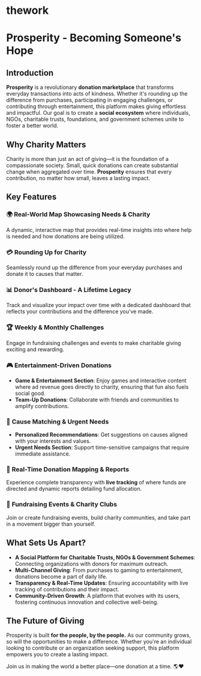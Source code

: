 # thework  


# Prosperity - Becoming Someone's Hope

## Introduction
**Prosperity** is a revolutionary **donation marketplace** that transforms everyday transactions into acts of kindness. Whether it's rounding up the difference from purchases, participating in engaging challenges, or contributing through entertainment, this platform makes giving effortless and impactful. Our goal is to create a **social ecosystem** where individuals, NGOs, charitable trusts, foundations, and government schemes unite to foster a better world.

## Why Charity Matters
Charity is more than just an act of giving—it is the foundation of a compassionate society. Small, quick donations can create substantial change when aggregated over time. **Prosperity** ensures that every contribution, no matter how small, leaves a lasting impact.

## Key Features
### 🌍 **Real-World Map Showcasing Needs & Charity**  
A dynamic, interactive map that provides real-time insights into where help is needed and how donations are being utilized.

### 💳 **Rounding Up for Charity**  
Seamlessly round up the difference from your everyday purchases and donate it to causes that matter.

### 📊 **Donor's Dashboard - A Lifetime Legacy**  
Track and visualize your impact over time with a dedicated dashboard that reflects your contributions and the difference you've made.

### 🏆 **Weekly & Monthly Challenges**  
Engage in fundraising challenges and events to make charitable giving exciting and rewarding.

### 🎮 **Entertainment-Driven Donations**  
- **Game & Entertainment Section**: Enjoy games and interactive content where ad revenue goes directly to charity, ensuring that fun also fuels social good.
- **Team-Up Donations**: Collaborate with friends and communities to amplify contributions.

### 🤝 **Cause Matching & Urgent Needs**  
- **Personalized Recommendations**: Get suggestions on causes aligned with your interests and values.
- **Urgent Needs Section**: Support time-sensitive campaigns that require immediate assistance.

### 🔄 **Real-Time Donation Mapping & Reports**  
Experience complete transparency with **live tracking** of where funds are directed and dynamic reports detailing fund allocation.

### 📢 **Fundraising Events & Charity Clubs**  
Join or create fundraising events, build charity communities, and take part in a movement bigger than yourself.

## What Sets Us Apart?
- **A Social Platform for Charitable Trusts, NGOs & Government Schemes**: Connecting organizations with donors for maximum outreach.
- **Multi-Channel Giving**: From purchases to gaming to entertainment, donations become a part of daily life.
- **Transparency & Real-Time Updates**: Ensuring accountability with live tracking of contributions and their impact.
- **Community-Driven Growth**: A platform that evolves with its users, fostering continuous innovation and collective well-being.

## The Future of Giving
Prosperity is built **for the people, by the people.** As our community grows, so will the opportunities to make a difference. Whether you're an individual looking to contribute or an organization seeking support, this platform empowers you to create a lasting impact.

Join us in making the world a better place—one donation at a time. 🌎❤️

